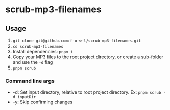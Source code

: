 # scrub-mp3-filenames

## Usage

1. `git clone git@github.com:f-o-w-l/scrub-mp3-filenames.git`
2. `cd scrub-mp3-filenames`
3. Install dependencies: `pnpm i`
4. Copy your MP3 files to the root project directory, or create a sub-folder and use the `-d` flag
5. `pnpm scrub`

### Command line args

- -d: Set input directory, relative to root project directory. Ex: `pnpm scrub -d inputDir`
- -y: Skip confirming changes
